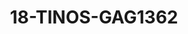 ---
title: 18-TINOS-GAG1362
image: /v1543919832/viterbo/18-TINOS-GAG1362.jpg
brand: gaggioli-sposi
layout: vestito
---